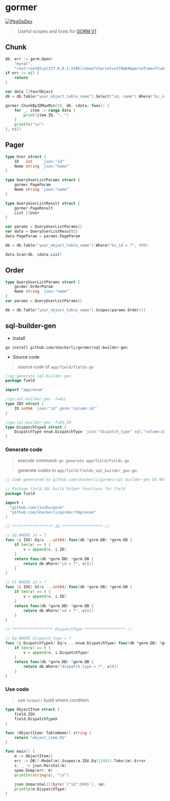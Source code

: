 # gormer
[![PkgGoDev](https://pkg.go.dev/badge/github.com/shockerli/gormer)](https://pkg.go.dev/github.com/shockerli/gormer)
> Useful scopes and tools for [GORM V1](https://github.com/jinzhu/gorm)


## Chunk
```go
db, err := gorm.Open(
    "mysql",
    "root:root@tcp(127.0.0.1:3306)/demo?charset=utf8mb4&parseTime=True&loc=Local&timeout=30s")
if err != nil {
    return
}

var data []YourObject
db = db.Table("your_object_table_name").Select("id, name").Where("bz_id = ?", 999)

gormer.ChunkByIDMaxMin(50, db, &data, func() {
    for _, item := range data {
        print(item.ID, ", ")
    }
    println("\n")
}, nil)
```

## Pager
```go
type User struct {
    ID   int    `json:"id"`
    Name string `json:"name"`
}

type QueryUserListParams struct {
    gormer.PageParam
    Name string `json:"name"`
}

type QueryUserListResult struct {
    gormer.PageResult
    List []User
}

var params = QueryUserListParams{}
var data = QueryUserListResult{}
data.PageParam = params.PageParam

db = db.Table("your_object_table_name").Where("bz_id = ?", 999)

data.Scan(db, &data.List)
```

## Order
```go
type QueryUserListParams struct {
    gormer.OrderParam
    Name string `json:"name"`
}
var params = QueryUserListParams{}

db = db.Table("your_object_table_name").Scopes(params.Order())
```

## sql-builder-gen
- Install

```shell
go install github.com/shockerli/gormer/sql-builder-gen
```

- Source code

> source code of `app/field/fields.go`

```go
//go:generate sql-builder-gen
package field

import "app/enum"

//go:sql-builder-gen -f=ALL
type IDX struct {
    ID int64 `json:"id" gorm:"column:id"`
}

//go:sql-builder-gen -f=EQ,IN
type DispatchTypeX struct {
    DispatchType enum.DispatchType `json:"dispatch_type" sql:"column:dispatch_type"`
}
```

### Generate code

> execute command: `go generate app/field/fields.go`
>
> generate codes to `app/field/fields_sql_builder_gen.go`:

```go
// Code generated by github.com/shockerli/gormer/sql-builder-gen DO NOT EDIT

// Package field SQL build helper functions for field
package field

import (
  "github.com/jinzhu/gorm"
  "github.com/shockerli/gormer/tmp/enum"
)

// ****************** ID ****************** //

// Eq WHERE id = ?
func (i IDX) Eq(v ...int64) func(db *gorm.DB) *gorm.DB {
    if len(v) == 0 {
        v = append(v, i.ID)
    }
    return func(db *gorm.DB) *gorm.DB {
        return db.Where("id = ?", v[0])
    }
}

// Gt WHERE id > ?
func (i IDX) Gt(v ...int64) func(db *gorm.DB) *gorm.DB {
    if len(v) == 0 {
        v = append(v, i.ID)
    }
    return func(db *gorm.DB) *gorm.DB {
        return db.Where("id > ?", v[0])
    }
}

// ****************** DispatchType ****************** //

// Eq WHERE dispatch_type = ?
func (i DispatchTypeX) Eq(v ...enum.DispatchType) func(db *gorm.DB) *gorm.DB {
    if len(v) == 0 {
        v = append(v, i.DispatchType)
    }
    return func(db *gorm.DB) *gorm.DB {
        return db.Where("dispatch_type = ?", v[0])
    }
}
```

### Use code
> use `Scope()` build where condition

```go
type ObjectItem struct {
    field.IDX
    field.DispatchTypeX
}

func (ObjectItem) TableName() string {
    return "object_item_01"
}

func main() {
    m := ObjectItem{}
    err := DB().Model(m).Scopes(m.IDX.Eq(1146)).Take(&m).Error
    s, _ := json.Marshal(m)
    spew.Dump(err, m)
    println(string(s), "\n")

    json.Unmarshal([]byte(`{"id":999}`), &m)
    println(m.DispatchType)
}
```
